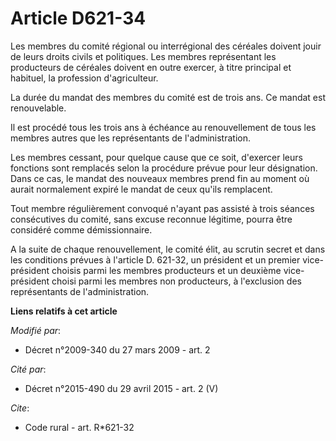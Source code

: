 # Article D621-34

Les membres du comité régional ou interrégional des céréales doivent jouir de leurs droits civils et politiques. Les membres
représentant les producteurs de céréales doivent en outre exercer, à titre principal et habituel, la profession
d'agriculteur. 

La durée du mandat des membres du comité est de trois ans. Ce mandat est renouvelable. 

Il est procédé tous les trois ans à échéance au renouvellement de tous les membres autres que les représentants de
l'administration. 

Les membres cessant, pour quelque cause que ce soit, d'exercer leurs fonctions sont remplacés selon la procédure prévue pour
leur désignation. Dans ce cas, le mandat des nouveaux membres prend fin au moment où aurait normalement expiré le mandat de
ceux qu'ils remplacent. 

Tout membre régulièrement convoqué n'ayant pas assisté à trois séances consécutives du comité, sans excuse reconnue légitime,
pourra être considéré comme démissionnaire.

A la suite de chaque renouvellement, le comité élit, au scrutin secret et dans les conditions prévues à l'article D. 621-32,
un président et un premier vice-président choisis parmi les membres producteurs et un deuxième vice-président choisi parmi
les membres non producteurs, à l'exclusion des représentants de l'administration.

**Liens relatifs à cet article**

_Modifié par_:

  - Décret n°2009-340 du 27 mars 2009 - art. 2

_Cité par_:

  - Décret n°2015-490 du 29 avril 2015 - art. 2 (V)

_Cite_:

  - Code rural - art. R*621-32
